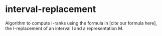 # interval-replacement
Algorithm to compute I-ranks using the formula in [cite our formula here], the I-replacement of an interval I and a representation M. 
